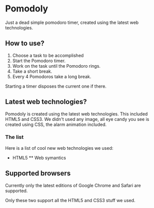 # Pomodoly
Just a dead simple pomodoro timer, created using the latest web technologies.

## How to use?
1. Choose a task to be accomplished
2. Start the Pomodoro timer.
3. Work on the task until the Pomodoro rings.
4. Take a short break.
5. Every 4 Pomodoros take a long break.

Starting a timer disposes the current one if there.

## Latest web technologies?
Pomodoly is created using the latest web technologies. This included HTML5 and CSS3. We didn't used any image, all eye candy you see is created using CSS, the alarm animation included.

### The list
Here is a list of cool new web technologies we used:
* HTML5
** Web symantics

## Supported browsers
Currently only the latest editions of Google Chrome and Safari are supported.

Only these two support all the HTML5 and CSS3 stuff we used.